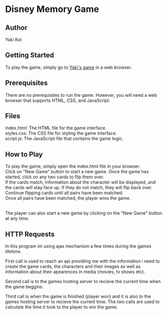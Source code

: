 # Disney Memory Game

## Author
Yaki Kol

## Getting Started
To play the game, simply go to [Yaki's game](http://yakovko.mysoft.jce.ac.il/ex1/) in a web browser.


## Prerequisites
There are no prerequisites to run the game. However, you will need a web browser that supports HTML, CSS, and JavaScript.

## Files
index.html: The HTML file for the game interface.<br>
styles.css: The CSS file for styling the game interface.<br>
script.js: The JavaScript file that contains the game logic.

## How to Play
To play the game, simply open the index.html file in your browser.<br>
Click on "New Game" button to start a new game. Once the game has started, click on any two cards to flip them over.<br>
If the cards match, information about the character will be displayed, and the cards will stay face up. If they do not match, they will flip back over.<br>
Continue flipping cards until all pairs have been matched.<br>
Once all pairs have been matched, the player wins the game.<br><br>

The player can also start a new game by clicking on the "New Game" button at any time.

## HTTP Requests
In this program im using ajax mechanism a few times during the games lifetime.<br>

First call is used to reach an api providing me with the information i need to create the game cards, the characters and their images
as well as information about their apearences in media (movies, tv shows etc).<br>

Second call is to the games hosting server to recieve the current time when the game beggins.<br>

Third call is when the game is finished (player won) and it is also to the games hosting server to recieve the current time.
The two calls are used to calculate the time it took to the player to win the game.
